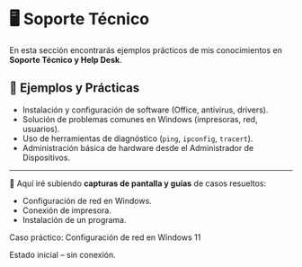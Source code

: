 # 🖥️ Soporte Técnico

En esta sección encontrarás ejemplos prácticos de mis conocimientos en **Soporte Técnico y Help Desk**.  

## 📂 Ejemplos y Prácticas

-  Instalación y configuración de software (Office, antivirus, drivers).  
-  Solución de problemas comunes en Windows (impresoras, red, usuarios).  
- Uso de herramientas de diagnóstico (`ping`, `ipconfig`, `tracert`).  
-  Administración básica de hardware desde el Administrador de Dispositivos.  

---

📸 Aquí iré subiendo **capturas de pantalla y guías** de casos resueltos:
- Configuración de red en Windows.  
- Conexión de impresora.  
- Instalación de un programa.

Caso práctico: Configuración de red en Windows 11

Estado inicial – sin conexión.




